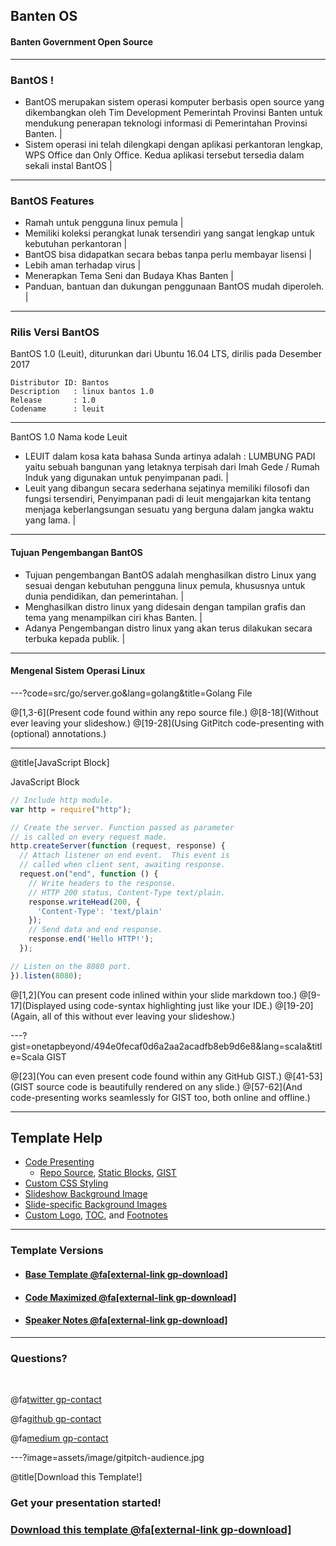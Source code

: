 ## Banten OS

#### Banten Government Open Source

---

### BantOS !

- BantOS merupakan sistem operasi komputer berbasis open source yang dikembangkan oleh Tim Development Pemerintah Provinsi Banten untuk mendukung penerapan teknologi informasi di Pemerintahan Provinsi Banten. |
- Sistem operasi ini telah dilengkapi dengan aplikasi perkantoran lengkap, WPS Office dan Only Office. Kedua aplikasi tersebut tersedia dalam sekali instal BantOS |
---

### BantOS Features

- Ramah untuk pengguna linux pemula |
- Memiliki koleksi perangkat lunak tersendiri yang sangat lengkap untuk kebutuhan perkantoran |
- BantOS bisa didapatkan secara bebas tanpa perlu membayar lisensi |
- Lebih aman terhadap virus |
- Menerapkan Tema Seni dan Budaya Khas Banten |
- Panduan, bantuan dan dukungan penggunaan BantOS mudah diperoleh. |
---

### Rilis Versi BantOS
BantOS 1.0 (Leuit), diturunkan dari Ubuntu 16.04 LTS, dirilis pada Desember 2017
```
Distributor ID:	Bantos
Description   :	linux bantos 1.0
Release       :	1.0
Codename      :	leuit
``` 
---
BantOS 1.0 Nama kode Leuit
- LEUIT dalam kosa kata bahasa Sunda artinya adalah :  LUMBUNG PADI yaitu sebuah bangunan yang letaknya terpisah dari Imah Gede / Rumah Induk yang digunakan untuk penyimpanan padi. |
- Leuit yang dibangun secara sederhana sejatinya memiliki filosofi dan fungsi tersendiri, Penyimpanan padi di leuit mengajarkan kita tentang menjaga keberlangsungan sesuatu yang berguna dalam jangka waktu yang lama. |

---

#### Tujuan Pengembangan BantOS
- Tujuan pengembangan BantOS adalah menghasilkan distro Linux yang sesuai dengan kebutuhan pengguna linux pemula, khususnya untuk dunia pendidikan, dan pemerintahan. |
- Menghasilkan distro linux yang didesain dengan tampilan grafis dan tema yang menampilkan ciri khas Banten. |
- Adanya Pengembangan distro linux yang akan terus dilakukan secara terbuka kepada publik. |
---

#### Mengenal Sistem Operasi Linux

---?code=src/go/server.go&lang=golang&title=Golang File

@[1,3-6](Present code found within any repo source file.)
@[8-18](Without ever leaving your slideshow.)
@[19-28](Using GitPitch code-presenting with (optional) annotations.)

---

@title[JavaScript Block]

<p><span class="slide-title">JavaScript Block</span></p>

```javascript
// Include http module.
var http = require("http");

// Create the server. Function passed as parameter
// is called on every request made.
http.createServer(function (request, response) {
  // Attach listener on end event.  This event is
  // called when client sent, awaiting response.
  request.on("end", function () {
    // Write headers to the response.
    // HTTP 200 status, Content-Type text/plain.
    response.writeHead(200, {
      'Content-Type': 'text/plain'
    });
    // Send data and end response.
    response.end('Hello HTTP!');
  });

// Listen on the 8080 port.
}).listen(8080);
```

@[1,2](You can present code inlined within your slide markdown too.)
@[9-17](Displayed using code-syntax highlighting just like your IDE.)
@[19-20](Again, all of this without ever leaving your slideshow.)

---?gist=onetapbeyond/494e0fecaf0d6a2aa2acadfb8eb9d6e8&lang=scala&title=Scala GIST

@[23](You can even present code found within any GitHub GIST.)
@[41-53](GIST source code is beautifully rendered on any slide.)
@[57-62](And code-presenting works seamlessly for GIST too, both online and offline.)

---

## Template Help

- [Code Presenting](https://github.com/gitpitch/gitpitch/wiki/Code-Presenting)
  + [Repo Source](https://github.com/gitpitch/gitpitch/wiki/Code-Delimiter-Slides), [Static Blocks](https://github.com/gitpitch/gitpitch/wiki/Code-Slides), [GIST](https://github.com/gitpitch/gitpitch/wiki/GIST-Slides) 
- [Custom CSS Styling](https://github.com/gitpitch/gitpitch/wiki/Slideshow-Custom-CSS)
- [Slideshow Background Image](https://github.com/gitpitch/gitpitch/wiki/Background-Setting)
- [Slide-specific Background Images](https://github.com/gitpitch/gitpitch/wiki/Image-Slides#background)
- [Custom Logo](https://github.com/gitpitch/gitpitch/wiki/Logo-Setting), [TOC](https://github.com/gitpitch/gitpitch/wiki/Table-of-Contents), and [Footnotes](https://github.com/gitpitch/gitpitch/wiki/Footnote-Setting)

---

### Template Versions

- #### [Base Template  @fa[external-link gp-download]](https://gitpitch.com/gitpitch/templates/blue)
- #### [Code Maximized @fa[external-link gp-download]](https://gitpitch.com/gitpitch/templates/blue?p=codemax)
- #### [Speaker Notes @fa[external-link gp-download]](https://gitpitch.com/gitpitch/templates/blue?p=speaker)

---

### Questions?

<br>

@fa[twitter gp-contact](@gitpitch)

@fa[github gp-contact](gitpitch)

@fa[medium gp-contact](@gitpitch)

---?image=assets/image/gitpitch-audience.jpg

@title[Download this Template!]

### <span class="white">Get your presentation started!</span>
### [Download this template @fa[external-link gp-download]](https://gitpitch.com/template/download/blue)

